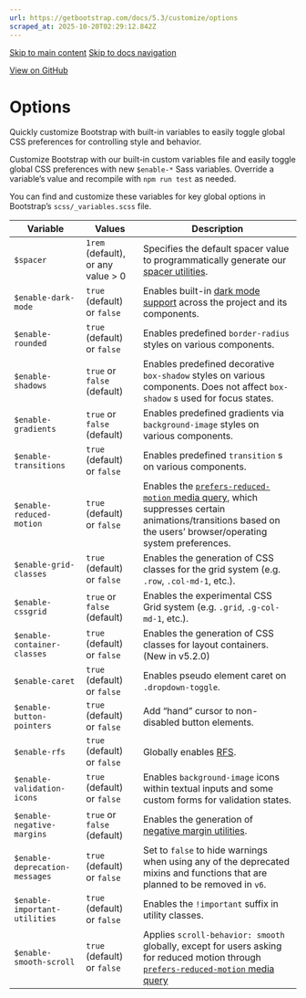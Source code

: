 ```yaml
---
url: https://getbootstrap.com/docs/5.3/customize/options
scraped_at: 2025-10-20T02:29:12.842Z
---
```


[Skip to main content](https://getbootstrap.com/docs/5.3/customize/options/#content) [Skip to docs navigation](https://getbootstrap.com/docs/5.3/customize/options/#bd-docs-nav)

[View on GitHub](https://github.com/twbs/bootstrap/blob/v5.3.8/site/src/content/docs/customize/options.mdx "View and edit this file on GitHub")

# Options

Quickly customize Bootstrap with built-in variables to easily toggle global CSS preferences for controlling style and behavior.

Customize Bootstrap with our built-in custom variables file and easily toggle global CSS preferences with new `$enable-*` Sass variables. Override a variable’s value and recompile with `npm run test` as needed.

You can find and customize these variables for key global options in Bootstrap’s `scss/_variables.scss` file.

| Variable | Values | Description |
| --- | --- | --- |
| `$spacer` | `1rem` (default), or any value > 0 | Specifies the default spacer value to programmatically generate our [spacer utilities](https://getbootstrap.com/docs/5.3/utilities/spacing). |
| `$enable-dark-mode` | `true` (default) or `false` | Enables built-in [dark mode support](https://getbootstrap.com/docs/5.3/customize/color-modes#dark-mode) across the project and its components. |
| `$enable-rounded` | `true` (default) or `false` | Enables predefined `border-radius` styles on various components. |
| `$enable-shadows` | `true` or `false` (default) | Enables predefined decorative `box-shadow` styles on various components. Does not affect `box-shadow` s used for focus states. |
| `$enable-gradients` | `true` or `false` (default) | Enables predefined gradients via `background-image` styles on various components. |
| `$enable-transitions` | `true` (default) or `false` | Enables predefined `transition` s on various components. |
| `$enable-reduced-motion` | `true` (default) or `false` | Enables the [`prefers-reduced-motion` media query](https://getbootstrap.com/docs/5.3/getting-started/accessibility#reduced-motion), which suppresses certain animations/transitions based on the users’ browser/operating system preferences. |
| `$enable-grid-classes` | `true` (default) or `false` | Enables the generation of CSS classes for the grid system (e.g. `.row`, `.col-md-1`, etc.). |
| `$enable-cssgrid` | `true` or `false` (default) | Enables the experimental CSS Grid system (e.g. `.grid`, `.g-col-md-1`, etc.). |
| `$enable-container-classes` | `true` (default) or `false` | Enables the generation of CSS classes for layout containers. (New in v5.2.0) |
| `$enable-caret` | `true` (default) or `false` | Enables pseudo element caret on `.dropdown-toggle`. |
| `$enable-button-pointers` | `true` (default) or `false` | Add “hand” cursor to non-disabled button elements. |
| `$enable-rfs` | `true` (default) or `false` | Globally enables [RFS](https://getbootstrap.com/docs/5.3/getting-started/rfs). |
| `$enable-validation-icons` | `true` (default) or `false` | Enables `background-image` icons within textual inputs and some custom forms for validation states. |
| `$enable-negative-margins` | `true` or `false` (default) | Enables the generation of [negative margin utilities](https://getbootstrap.com/docs/5.3/utilities/spacing#negative-margin). |
| `$enable-deprecation-messages` | `true` (default) or `false` | Set to `false` to hide warnings when using any of the deprecated mixins and functions that are planned to be removed in `v6`. |
| `$enable-important-utilities` | `true` (default) or `false` | Enables the `!important` suffix in utility classes. |
| `$enable-smooth-scroll` | `true` (default) or `false` | Applies `scroll-behavior: smooth` globally, except for users asking for reduced motion through [`prefers-reduced-motion` media query](https://getbootstrap.com/docs/5.3/getting-started/accessibility#reduced-motion) |